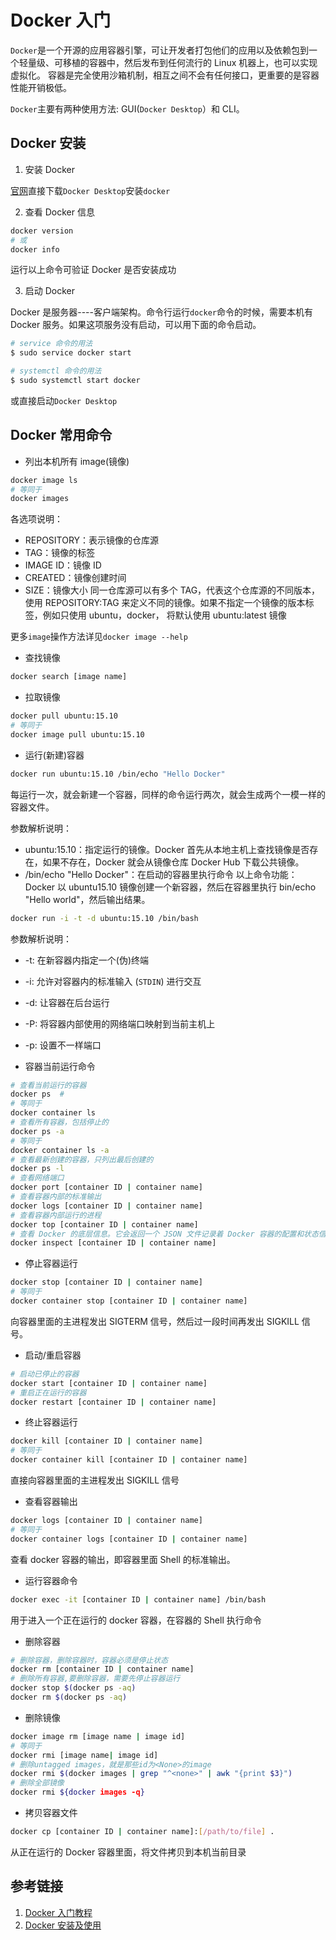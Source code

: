 # Docker 入门

`Docker`是一个开源的应用容器引擎，可让开发者打包他们的应用以及依赖包到一个轻量级、可移植的容器中，然后发布到任何流行的 Linux 机器上，也可以实现虚拟化。
容器是完全使用沙箱机制，相互之间不会有任何接口，更重要的是容器性能开销极低。

`Docker`主要有两种使用方法: GUI(`Docker Desktop`）和 CLI。

## Docker 安装

1. 安装 Docker

[官网](https://www.docker.com/get-started)直接下载`Docker Desktop`安装`docker`

2. 查看 Docker 信息

```sh
docker version
# 或
docker info
```

运行以上命令可验证 Docker 是否安装成功

3. 启动 Docker

Docker 是服务器----客户端架构。命令行运行`docker`命令的时候，需要本机有 Docker 服务。如果这项服务没有启动，可以用下面的命令启动。

```sh
# service 命令的用法
$ sudo service docker start

# systemctl 命令的用法
$ sudo systemctl start docker
```

或直接启动`Docker Desktop`

## Docker 常用命令

- 列出本机所有 image(镜像)

```sh
docker image ls
# 等同于
docker images
```

各选项说明：

- REPOSITORY：表示镜像的仓库源
- TAG：镜像的标签
- IMAGE ID：镜像 ID
- CREATED：镜像创建时间
- SIZE：镜像大小
  同一仓库源可以有多个 TAG，代表这个仓库源的不同版本，使用 REPOSITORY:TAG 来定义不同的镜像。如果不指定一个镜像的版本标签，例如只使用 ubuntu，docker， 将默认使用 ubuntu:latest 镜像

更多`image`操作方法详见`docker image --help`

- 查找镜像

```sh
docker search [image name]
```

- 拉取镜像

```sh
docker pull ubuntu:15.10
# 等同于
docker image pull ubuntu:15.10
```

- 运行(新建)容器

```sh
docker run ubuntu:15.10 /bin/echo "Hello Docker"
```

每运行一次，就会新建一个容器，同样的命令运行两次，就会生成两个一模一样的容器文件。

参数解析说明：

- ubuntu:15.10：指定运行的镜像。Docker 首先从本地主机上查找镜像是否存在，如果不存在，Docker 就会从镜像仓库 Docker Hub 下载公共镜像。
- /bin/echo "Hello Docker"：在启动的容器里执行命令
  以上命令功能：Docker 以 ubuntu15.10 镜像创建一个新容器，然后在容器里执行 bin/echo "Hello world"，然后输出结果。

```sh
docker run -i -t -d ubuntu:15.10 /bin/bash
```

参数解析说明：

- -t: 在新容器内指定一个(伪)终端
- -i: 允许对容器内的标准输入 (`STDIN`) 进行交互
- -d: 让容器在后台运行
- -P: 将容器内部使用的网络端口映射到当前主机上
- -p: 设置不一样端口

- 容器当前运行命令

```sh
# 查看当前运行的容器
docker ps  #
# 等同于
docker container ls
# 查看所有容器，包括停止的
docker ps -a
# 等同于
docker container ls -a
# 查看最新创建的容器，只列出最后创建的
docker ps -l
# 查看网络端口
docker port [container ID | container name]
# 查看容器内部的标准输出
docker logs [container ID | container name]
# 查看容器内部运行的进程
docker top [container ID | container name]
# 查看 Docker 的底层信息。它会返回一个 JSON 文件记录着 Docker 容器的配置和状态信息
docker inspect [container ID | container name]
```

- 停止容器运行

```sh
docker stop [container ID | container name]
# 等同于
docker container stop [container ID | container name]
```

向容器里面的主进程发出 SIGTERM 信号，然后过一段时间再发出 SIGKILL 信号。

- 启动/重启容器

```sh
# 启动已停止的容器
docker start [container ID | container name]
# 重启正在运行的容器
docker restart [container ID | container name]
```

- 终止容器运行

```sh
docker kill [container ID | container name]
# 等同于
docker container kill [container ID | container name]
```

直接向容器里面的主进程发出 SIGKILL 信号

- 查看容器输出

```sh
docker logs [container ID | container name]
# 等同于
docker container logs [container ID | container name]
```

查看 docker 容器的输出，即容器里面 Shell 的标准输出。

- 运行容器命令

```sh
docker exec -it [container ID | container name] /bin/bash
```

用于进入一个正在运行的 docker 容器，在容器的 Shell 执行命令

- 删除容器

```sh
# 删除容器，删除容器时，容器必须是停止状态
docker rm [container ID | container name]
# 删除所有容器,要删除容器，需要先停止容器运行
docker stop $(docker ps -aq)
docker rm $(docker ps -aq)
```

- 删除镜像

```sh
docker image rm [image name | image id]
# 等同于
docker rmi [image name| image id]
# 删除untagged images，就是那些id为<None>的image
docker rmi $(docker images | grep "^<none>" | awk "{print $3}")
# 删除全部镜像
docker rmi ${docker images -q}
```

- 拷贝容器文件

```sh
docker cp [container ID | container name]:[/path/to/file] .
```

从正在运行的 Docker 容器里面，将文件拷贝到本机当前目录

## 参考链接

1. [Docker 入门教程](https://www.ruanyifeng.com/blog/2018/02/docker-tutorial.html)
2. [Docker 安装及使用](https://segmentfault.com/a/1190000017151019)
